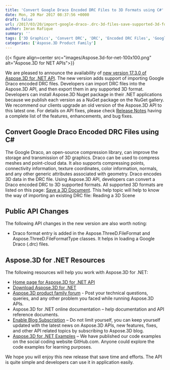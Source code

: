 ```yaml
---
title: 'Convert Google Draco Encoded DRC Files to 3D Formats using C#'
date: Mon, 20 Mar 2017 08:37:56 +0000
draft: false
url: /2017/03/20/import-google-draco-.drc-3d-files-save-supported-3d-formats-using-aspose.3d-.net-17.3.0/
author: Imran Rafique
summary: ''
tags: ['3D Graphics', 'Convert DRC', 'DRC', 'Encoded DRC Files', 'Google Draco']
categories: ['Aspose.3D Product Family']
---
```




{{< figure align=center src="images/Aspose.3d-for-net-100x100.png" alt="Aspose.3D for NET APIs">}}


We are pleased to announce the availability of [new version 17.3.0 of Aspose.3D for .NET API][1]. The new version adds support of importing Google Draco encoded DRC files. Developers can import DRC files into the Aspose.3D API, and then export them in any supported 3D format. Developers can install Aspose.3D Nuget package in their .NET applications because we publish each version as a NuGet package on the NuGet gallery. We recommend our clients upgrade an old version of the Aspose.3D API to this latest one. For details on API fixes, please check [Release Notes][2] having a complete list of the features, enhancements, and bug fixes.

## Convert Google Draco Encoded DRC Files using C#

The Google Draco, an open-source compression library, can improve the storage and transmission of 3D graphics. Draco can be used to compress meshes and point-cloud data. It also supports compressing points, connectivity information, texture coordinates, color information, normals, and any other generic attributes associated with geometry. Draco encodes 3D data in the DRC file. Using Aspose.3D API, developers can convert a Draco encoded DRC to 3D supported formats. All supported 3D formats are listed on this page: [Save a 3D Document][3]. This help topic will help to know the way of importing an existing DRC file: Reading a 3D Scene

## Public API Changes

The following API changes in the new version are also worth noting:

*   Draco format entry is added in the Aspose.ThreeD.FileFormat and Aspose.ThreeD.FileFormatType classes. It helps in loading a Google Draco (.drc) files.

## Aspose.3D for .NET Resources

The following resources will help you work with Aspose.3D for .NET:

*   [Home page for Aspose.3D for .NET API][4]
*   [Download Aspose.3D for .NET][5]
*   [Aspose.3D product family forum][6] - Post your technical questions, queries, and any other problem you faced while running Aspose.3D APIs.
*   Aspose.3D for .NET online documentation – help documentation and API reference documents.
*   [Enable Blog Subscription][7] – Do not limit yourself, you can keep yourself updated with the latest news on Aspose.3D APIs, new features, fixes, and other API related topics by subscribing to Aspose.3D blog.
*   [Aspose.3D for .NET Examples][8] – We have published our code examples on the social coding website GitHub.com. Anyone could explore the code examples for learning purposes.

We hope you will enjoy this new release that save time and efforts. The API is quite simple and developers can use it in application easily.




[1]: https://downloads.aspose.com/3d/net/new-releases/aspose.3d-for-.net-17.3.0/
[2]: https://docs.aspose.com/display/3dnet/Aspose.3D+for+.NET+17.3.0+Release+Notes
[3]: https://docs.aspose.com/display/3dnet/Save+a+3D+Document
[4]: http://www.aspose.com/products/3d/net
[5]: http://downloads.aspose.com/3d/net
[6]: http://www.aspose.com/community/forums/aspose.3d-product-family/535/showforum.aspx
[7]: https://blog.aspose.com/category/aspose-products/aspose-3d-product-family
[8]: https://github.com/aspose3D/Aspose_3d_NET




